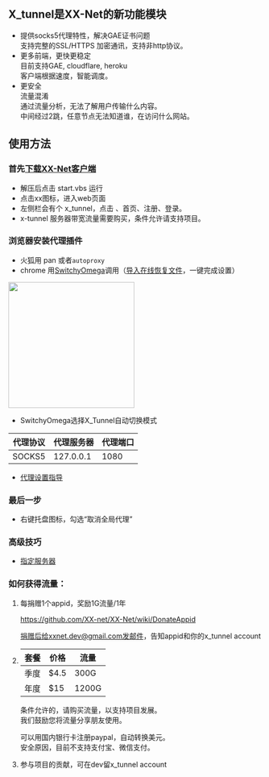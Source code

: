 ## X_tunnel是XX-Net的新功能模块  
* 提供socks5代理特性，解决GAE证书问题  
  支持完整的SSL/HTTPS 加密通讯，支持非http协议。  
* 更多前端，更快更稳定  
  目前支持GAE, cloudflare, heroku  
  客户端根据速度，智能调度。  
* 更安全  
  流量混淆  
    通过流量分析，无法了解用户传输什么内容。  
  中间经过2跳，任意节点无法知道谁，在访问什么网站。  
  

## 使用方法

### 首先[下载XX-Net客户端](https://github.com/XX-net/XX-Net/blob/master/code/default/download.md)    
* 解压后点击 start.vbs 运行    
* 点击xx图标，进入web页面      
* 左侧栏会有个 x_tunnel，点击 、首页、注册、登录。
* x-tunnel 服务器带宽流量需要购买，条件允许请支持项目。    

### 浏览器安装代理插件    
* 火狐用 pan 或者`autoproxy`
* chrome 用[SwitchyOmega](https://github.com/XX-net/XX-Net/wiki/%E5%AE%89%E8%A3%85%E5%92%8C%E4%BD%BF%E7%94%A8-SwitchyOmega)调用（[导入在线恢复文件](https://raw.githubusercontent.com/XX-net/XX-Net/master/SwitchyOmega/OmegaOptions.bak)，一键完成设置）


<img src="https://user-images.githubusercontent.com/31188782/30581444-bdbef186-9d52-11e7-9f25-e51486647340.JPG" height=250/>

* SwitchyOmega选择X_Tunnel自动切换模式

| 代理协议 | 代理服务器 | 代理端口 |
|----------|------------|----------|
| SOCKS5   | 127.0.0.1  | 1080     |

* [代理设置指导](https://github.com/XX-net/XX-Net/wiki/%E8%AE%BE%E7%BD%AE%E4%BB%A3%E7%90%86)    

### 最后一步
* 右键托盘图标，勾选“取消全局代理”    

### 高级技巧
* [指定服务器](X-Tunnel-use-special-server)

### 如何获得流量：
1. 每捐赠1个appid，奖励1G流量/1年

    https://github.com/XX-net/XX-Net/wiki/DonateAppid

    捐赠后给xxnet.dev@gmail.com发邮件，告知appid和你的x_tunnel account
2.  
    |套餐| 价格|流量|
    |-----|-----|---|
    |季度 |$4.5  | 300G |
    |年度 |$15   | 1200G|

   条件允许的，请购买流量，以支持项目发展。  
   我们鼓励您将流量分享朋友使用。  

   可以用国内银行卡注册paypal，自动转换美元。   
   安全原因，目前不支持支付宝、微信支付。  


3. 参与项目的贡献，可在dev留x_tunnel account